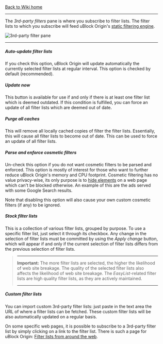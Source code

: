 [Back to Wiki home](https://github.com/gorhill/uBlock/wiki)

***

The _3rd-party filters_ pane is where you subscribe to filter lists. The filter lists to which you subscribe will feed uBlock Origin's [static filtering engine](https://github.com/gorhill/uBlock/wiki/Overview-of-uBlock's-network-filtering-engine:-details#static-filtering).

![3rd-party filter pane](https://cloud.githubusercontent.com/assets/585534/9589096/0b6cc212-4ffa-11e5-82f1-d276b71fef91.png)

***

##### Auto-update filter lists

If you check this option, uBlock Origin will update automatically the currently selected filter lists at regular interval. This option is checked by default (recommended).

##### Update now

This button is available for use if and only if there is at least one filter list which is deemed outdated. If this condition is fulfilled, you can force an update of all filter lists which are deemed out of date.

##### Purge all caches

This will remove all locally cached copies of filter the filter lists. Essentially, this will cause all filter lists to become out of date. This can be used to force an update of all filter lists.

##### Parse and enforce cosmetic filters

Un-check this option if you do not want cosmetic filters to be parsed and enforced. This option is mostly of interest for those who want to further reduce uBlock Origin's memory and CPU footprint. Cosmetic filtering has no value privacy-wise, its only purpose is to [hide elements](https://adblockplus.org/filters#elemhide) on a web page which can't be blocked otherwise. An example of this are the ads served with some Google Search results.

Note that disabling this option will also cause your own custom cosmetic filters (if any) to be ignored.

##### Stock filter lists

This is a collection of various filter lists, grouped by purpose. To use a specific filter list, just select it through its checkbox. Any change in the selection of filter lists must be committed by using the _Apply change_ button, which will appear if and only if the current selection of filter lists differs from the previous selection of filter lists.

> ***
> **Important:** The more filter lists are selected, the higher the likelihood of web site breakage. The quality of the selected filter lists also affects the likelihood of web site breakage. The _EasyList_-related filter lists are high quality filter lists, as they are actively maintained.
> ***

##### Custom filter lists

You can import custom 3rd-party filter lists: just paste in the text area the URL of where a filter lists can be fetched. These custom filter lists will be also automatically updated on a regular basis.

On some specific web pages, it is possible to subscribe to a 3rd-party filter list by simply clicking on a link to the filter list. There is such a page for uBlock Origin: [Filter lists from around the web](https://github.com/gorhill/uBlock/wiki/Filter-lists-from-around-the-web).